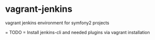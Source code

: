 # vagrant-jenkins
vagrant jenkins environment for symfony2 projects


= TODO =
Install jenkins-cli and needed plugins via vagrant installation
